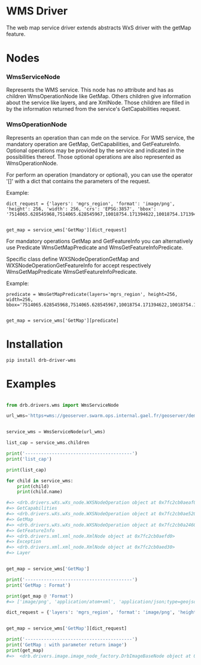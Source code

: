 # WMS Driver

The web map service driver extends abstracts WxS driver with the getMap feature.

# Nodes

### WmsServiceNode

Represents the WMS service. This node has no attribute and
has as children WmsOperationNode like GetMap.
Others children give information about the service like layers, and are XmlNode.
Those children are filled in by the information returned from
the service's GetCapabilities request.

### WmsOperationNode

Represents an operation than can mde on the service.
For WMS service, the mandatory operation are GetMap, GetCapabilities, and
GetFeatureInfo.
Optional operations may be provided by the service
and indicated in the possibilities thereof.
Those optional operations are also represented as WmsOperationNode.

For perform an operation (mandatory or optional), you can use the operator '[]' with a dict that contains
the parameters of the request.

Example:

```
dict_request = {'layers': 'mgrs_region', 'format': 'image/png', 'height': 256, 'width': 256, 'crs': 'EPSG:3857', 'bbox': '7514065.628545968,7514065.628545967,10018754.171394622,10018754.171394628'}


get_map = service_wms['GetMap'][dict_request]
```

For mandatory operations GetMap and GetFeatureInfo you can
alternatively use Predicate WmsGetMapPredicate and WmsGetFeatureInfoPredicate.

Specific class define WXSNodeOperationGetMap and WXSNodeOperationGetFeatureInfo
for accept respectively WmsGetMapPredicate WmsGetFeatureInfoPredicate.

Example:

```
predicate = WmsGetMapPredicate(layers='mgrs_region', height=256, width=256, bbox='7514065.628545968,7514065.628545967,10018754.171394622,10018754.171394628'}


get_map = service_wms['GetMap'][predicate]
```

# Installation

```
pip install drb-driver-wms
```

# Examples

```python

from drb.drivers.wms import WmsServiceNode

url_wms='https+wms://geoserver.swarm.ops.internal.gael.fr/geoserver/demo/wms?'


service_wms = WmsServiceNode(url_wms)

list_cap = service_wms.children

print('----------------------------------------')
print('list_cap')

print(list_cap)

for child in service_wms:
    print(child)
    print(child.name)

#=> <drb.drivers.wXs.wXs_node.WXSNodeOperation object at 0x7fc2cb0aeaf0>
#=> GetCapabilities
#=> <drb.drivers.wXs.wXs_node.WXSNodeOperation object at 0x7fc2cb0ae520>
#=> GetMap
#=> <drb.drivers.wXs.wXs_node.WXSNodeOperation object at 0x7fc2cb0a2460>
#=> GetFeatureInfo
#=> <drb.drivers.xml.xml_node.XmlNode object at 0x7fc2cb0aefd0>
#=> Exception
#=> <drb.drivers.xml.xml_node.XmlNode object at 0x7fc2cb0aed30>
#=> Layer


get_map = service_wms['GetMap']

print('----------------------------------------')
print('GetMap : Format')

print(get_map @ 'Format')
#=> ['image/png', 'application/atom+xml', 'application/json;type=geojson', 'application/json;type=topojson', 'application/json;type=utfgrid', 'application/pdf', 'application/rss+xml', 'application/vnd.google-earth.kml+xml', 'application/vnd.google-earth.kml+xml;mode=networklink', 'application/vnd.google-earth.kmz', 'application/vnd.mapbox-vector-tile', 'image/geotiff', 'image/geotiff8', 'image/gif', 'image/jpeg', 'image/png; mode=8bit', 'image/svg+xml', 'image/tiff', 'image/tiff8', 'image/vnd.jpeg-png', 'image/vnd.jpeg-png8', 'text/html; subtype=openlayers', 'text/html; subtype=openlayers2', 'text/html; subtype=openlayers3']

dict_request = {'layers': 'mgrs_region', 'format': 'image/png', 'height': 256, 'width': 256, 'crs': 'EPSG:3857', 'bbox': '7514065.628545968,7514065.628545967,10018754.171394622,10018754.171394628'}


get_map = service_wms['GetMap'][dict_request]

print('----------------------------------------')
print('GetMap : with parameter return image')
print(get_map)
#=>  <drb.drivers.image.image_node_factory.DrbImageBaseNode object at 0x7fc2cb23efa0>

```
